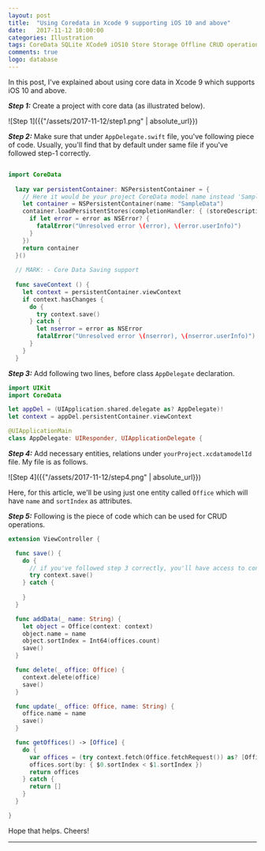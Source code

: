 ```yaml
---
layout: post
title:  "Using Coredata in Xcode 9 supporting iOS 10 and above"
date:   2017-11-12 10:00:00
categories: Illustration
tags: CoreData SQLite XCode9 iOS10 Store Storage Offline CRUD operation Database
comments: true
logo: database
---
```


In this post, I've explained about using core data in Xcode 9 which supports iOS 10 and above.

***Step 1:*** Create a project with core data (as illustrated below).

![Step 1]({{"/assets/2017-11-12/step1.png" | absolute_url}})

***Step 2:*** Make sure that under `AppDelegate.swift` file, you've following piece of code.
Usually, you'll find that by default under same file if you've followed step-1 correctly.

```swift

import CoreData
  
  lazy var persistentContainer: NSPersistentContainer = {
  	// Here it would be your project CoreData model name instead 'SampleData'
    let container = NSPersistentContainer(name: "SampleData")
    container.loadPersistentStores(completionHandler: { (storeDescription, error) in
      if let error = error as NSError? {
        fatalError("Unresolved error \(error), \(error.userInfo)")
      }
    })
    return container
  }()
  
  // MARK: - Core Data Saving support
  
  func saveContext () {
    let context = persistentContainer.viewContext
    if context.hasChanges {
      do {
        try context.save()
      } catch {
        let nserror = error as NSError
        fatalError("Unresolved error \(nserror), \(nserror.userInfo)")
      }
    }
  }

```

***Step 3:*** Add following two lines, before class `AppDelegate` declaration.

```swift
import UIKit
import CoreData

let appDel = (UIApplication.shared.delegate as? AppDelegate)!
let context = appDel.persistentContainer.viewContext

@UIApplicationMain
class AppDelegate: UIResponder, UIApplicationDelegate {
```

***Step 4:*** Add necessary entities, relations under `yourProject.xcdatamodelId` file. My file is as follows.

![Step 4]({{"/assets/2017-11-12/step4.png" | absolute_url}})

Here, for this article, we'll be using just one entity called `Office` which will have `name` and `sortIndex` as attributes.

***Step 5:*** Following is the piece of code which can be used for CRUD operations.

```swift
extension ViewController {

  func save() {
    do {
      // if you've followed step 3 correctly, you'll have access to context variable.
      try context.save()
    } catch {
      
    }
  }

  func addData(_ name: String) {
    let object = Office(context: context)
    object.name = name
    object.sortIndex = Int64(offices.count)
    save()
  }

  func delete(_ office: Office) {
    context.delete(office)
    save()
  }

  func update(_ office: Office, name: String) {
    office.name = name
    save()
  }

  func getOffices() -> [Office] {
    do {
      var offices = (try context.fetch(Office.fetchRequest()) as? [Office])!
      offices.sort(by: { $0.sortIndex < $1.sortIndex })
      return offices
    } catch {
      return []
    }
  }

}
```

Hope that helps. Cheers!

---